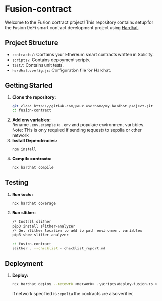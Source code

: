 # Fusion-contract

Welcome to the Fusion contract project! This repository contains setup for the Fusion DeFi smart contract development project using [Hardhat](https://hardhat.org/).

## Project Structure

- `contracts/`: Contains your Ethereum smart contracts written in Solidity.
- `scripts/`: Contains deployment scripts.
- `test/`: Contains unit tests.
- `hardhat.config.js`: Configuration file for Hardhat.

## Getting Started

1. **Clone the repository:**
   ```bash
   git clone https://github.com/your-username/my-hardhat-project.git
   cd fusion-contract
   ```
1. **Add env variables:**<br>
    Rename `.env.example` to `.env` and populate environment variables.<br>Note: This is only required if sending requests to sepolia or other network
1. **Install Dependencies:**
    ```bash
    npm install
    ```
1. **Compile contracts:**
    ```bash
    npx hardhat compile
    ```
## Testing

1. **Run tests:**
    ```bash
    npx hardhat coverage
    ```
1. **Run slither:** <br>
    ```bash
    // Install slither
    pip3 install slither-analyzer
    // Get slither location to add to path environment variables
    pip3 show slither-analyzer
    ```
    ```bash
    cd fusion-contract
    slither . --checklist > checklist_report.md
    ```
## Deployment
1. **Deploy:**
    ```bash
    npx hardhat deploy --netowrk <network> .\scripts\deploy-fusion.ts > deploy-verify-sepolia.md
    ```

    If network specified is `sepolia` the contracts are also verified<br>
